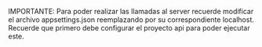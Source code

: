 IMPORTANTE: Para poder realizar las llamadas al server recuerde modificar el archivo appsettings.json reemplazando por su correspondiente localhost.
Recuerde que primero debe configurar el proyecto api para poder ejecutar este.
